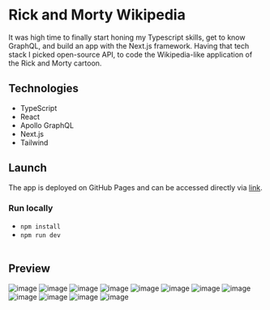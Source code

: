 # Rick and Morty Wikipedia
It was high time to finally start honing my Typescript skills, get to know GraphQL, and build an app with the Next.js framework.
Having that tech stack I picked open-source API, to code the Wikipedia-like application of the Rick and Morty cartoon.

## Technologies
- TypeScript
- React
- Apollo GraphQL
- Next.js
- Tailwind

## Launch
The app is deployed on GitHub Pages and can be accessed directly via [link](https://https://rick-and-morty-ir.netlify.app/).   

### Run locally
- `npm install`
- `npm run dev` <br><br>

## Preview
![image](https://user-images.githubusercontent.com/33060719/229711296-4a7e3bb2-7364-422f-a310-c8bd3dfdc70e.png)
![image](https://user-images.githubusercontent.com/33060719/229711422-9ee359a5-2341-4c85-aab2-9de782dd32c9.png)
![image](https://user-images.githubusercontent.com/33060719/229711729-5ab0f934-2919-475f-b944-4d33e8d93cf4.png)
![image](https://user-images.githubusercontent.com/33060719/229711820-ce229d6a-de46-46c0-ba3e-12fa0d944e1a.png)
![image](https://user-images.githubusercontent.com/33060719/229711973-b74baeae-08b5-4112-bb00-e50a02f51bc8.png)
![image](https://user-images.githubusercontent.com/33060719/229712071-aef636bd-81ee-4f60-9ab5-efd5baff7eb8.png)
![image](https://user-images.githubusercontent.com/33060719/229712270-7d05fc95-2d11-4cbe-ab3f-93fe3ef317b6.png)
![image](https://user-images.githubusercontent.com/33060719/229712346-5cf1eb9c-c94a-4504-a11e-ac3516e0108d.png)
![image](https://user-images.githubusercontent.com/33060719/229712417-860dc562-5e7b-4869-85c9-a6767761af54.png)
![image](https://user-images.githubusercontent.com/33060719/229712463-6a3709d5-35dc-423b-8384-e778c1819e19.png)
![image](https://user-images.githubusercontent.com/33060719/229712624-7b181044-6583-465f-a61c-c4ba557ebfbc.png)
![image](https://user-images.githubusercontent.com/33060719/229712691-3b78efab-7a9e-4cfe-aa5c-248f44a04d87.png)
